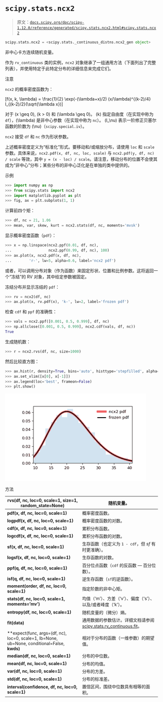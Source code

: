 # `scipy.stats.ncx2`

> 原文：[`docs.scipy.org/doc/scipy-1.12.0/reference/generated/scipy.stats.ncx2.html#scipy.stats.ncx2`](https://docs.scipy.org/doc/scipy-1.12.0/reference/generated/scipy.stats.ncx2.html#scipy.stats.ncx2)

```py
scipy.stats.ncx2 = <scipy.stats._continuous_distns.ncx2_gen object>
```

非中心卡方连续随机变量。

作为 `rv_continuous` 类的实例，`ncx2` 对象继承了一组通用方法（下面列出了完整列表），并使用特定于此特定分布的详细信息来完成它们。

注意

`ncx2` 的概率密度函数为：

\[f(x, k, \lambda) = \frac{1}{2} \exp(-(\lambda+x)/2) (x/\lambda)^{(k-2)/4} I_{(k-2)/2}(\sqrt{\lambda x})\]

对于 \(x \geq 0\), \(k > 0\) 和 \(\lambda \geq 0\)。 \(k\) 指定自由度（在实现中称为 `df`），\(\lambda\) 是非中心参数（在实现中称为 `nc`）。 \(I_\nu\) 表示一阶修正贝塞尔函数的阶数为 \(\nu\)（`scipy.special.iv`）。

`ncx2` 接受 `df` 和 `nc` 作为形状参数。

上述概率密度定义为“标准化”形式。要移动和/或缩放分布，请使用 `loc` 和 `scale` 参数。具体来说，`ncx2.pdf(x, df, nc, loc, scale)` 与 `ncx2.pdf(y, df, nc) / scale` 等效，其中 `y = (x - loc) / scale`。请注意，移动分布的位置不会使其成为“非中心”分布；某些分布的非中心泛化是在单独的类中提供的。

示例

```py
>>> import numpy as np
>>> from scipy.stats import ncx2
>>> import matplotlib.pyplot as plt
>>> fig, ax = plt.subplots(1, 1) 
```

计算前四个矩：

```py
>>> df, nc = 21, 1.06
>>> mean, var, skew, kurt = ncx2.stats(df, nc, moments='mvsk') 
```

显示概率密度函数（`pdf`）：

```py
>>> x = np.linspace(ncx2.ppf(0.01, df, nc),
...                 ncx2.ppf(0.99, df, nc), 100)
>>> ax.plot(x, ncx2.pdf(x, df, nc),
...        'r-', lw=5, alpha=0.6, label='ncx2 pdf') 
```

或者，可以调用分布对象（作为函数）来固定形状、位置和比例参数。这将返回一个“冻结”的 RV 对象，其中给定参数被固定。

冻结分布并显示冻结的 `pdf`：

```py
>>> rv = ncx2(df, nc)
>>> ax.plot(x, rv.pdf(x), 'k-', lw=2, label='frozen pdf') 
```

检查 `cdf` 和 `ppf` 的准确性：

```py
>>> vals = ncx2.ppf([0.001, 0.5, 0.999], df, nc)
>>> np.allclose([0.001, 0.5, 0.999], ncx2.cdf(vals, df, nc))
True 
```

生成随机数：

```py
>>> r = ncx2.rvs(df, nc, size=1000) 
```

然后比较直方图：

```py
>>> ax.hist(r, density=True, bins='auto', histtype='stepfilled', alpha=0.2)
>>> ax.set_xlim([x[0], x[-1]])
>>> ax.legend(loc='best', frameon=False)
>>> plt.show() 
```

![../../_images/scipy-stats-ncx2-1.png](img/9ead29328ed9f36d9c1db9c3748df12b.png)

方法

| **rvs(df, nc, loc=0, scale=1, size=1, random_state=None)** | 随机变量。 |
| --- | --- |
| **pdf(x, df, nc, loc=0, scale=1)** | 概率密度函数。 |
| **logpdf(x, df, nc, loc=0, scale=1)** | 概率密度函数的对数。 |
| **cdf(x, df, nc, loc=0, scale=1)** | 累积分布函数。 |
| **logcdf(x, df, nc, loc=0, scale=1)** | 累积分布函数的对数。 |
| **sf(x, df, nc, loc=0, scale=1)** | 生存函数（也定义为 `1 - cdf`，但 *sf* 有时更准确）。 |
| **logsf(x, df, nc, loc=0, scale=1)** | 生存函数的对数。 |
| **ppf(q, df, nc, loc=0, scale=1)** | 百分位点函数（`cdf` 的反函数 — 百分位数）。 |
| **isf(q, df, nc, loc=0, scale=1)** | 逆生存函数（`sf`的逆函数）。 |
| **moment(order, df, nc, loc=0, scale=1)** | 指定阶数的非中心矩。 |
| **stats(df, nc, loc=0, scale=1, moments=’mv’)** | 均值（‘m’）、方差（‘v’）、偏度（‘s’）、以及/或者峰度（‘k’）。 |
| **entropy(df, nc, loc=0, scale=1)** | 随机变量的（微分）熵。 |
| **fit(data)** | 通用数据的参数估计。详细文档请参阅[scipy.stats.rv_continuous.fit](https://docs.scipy.org/doc/scipy/reference/generated/scipy.stats.rv_continuous.fit.html#scipy.stats.rv_continuous.fit)。 |
| **expect(func, args=(df, nc), loc=0, scale=1, lb=None, ub=None, conditional=False, **kwds)** | 相对于分布的函数（一维参数）的期望值。 |
| **median(df, nc, loc=0, scale=1)** | 分布的中位数。 |
| **mean(df, nc, loc=0, scale=1)** | 分布的均值。 |
| **var(df, nc, loc=0, scale=1)** | 分布的方差。 |
| **std(df, nc, loc=0, scale=1)** | 分布的标准差。 |
| **interval(confidence, df, nc, loc=0, scale=1)** | 置信区间，围绕中位数具有相等的面积。 |
